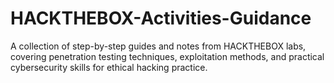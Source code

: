 # HACKTHEBOX-Activities-Guidance
A collection of step-by-step guides and notes from HACKTHEBOX labs, covering penetration testing techniques, exploitation methods, and practical cybersecurity skills for ethical hacking practice.
